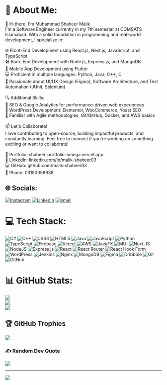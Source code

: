 # 💫 About Me:
👋 Hi there, I'm Muhammad Shaheer Malik<br>I'm a Software Engineer currently in my 7th semester at COMSATS Islamabad. With a solid foundation in programming and real-world development, I specialize in:<br><br>🌐 Front-End Development using React.js, Next.js, JavaScript, and TypeScript<br>🛠️ Back-End Development with Node.js, Express.js, and MongoDB<br>📱 Mobile App Development using Flutter<br>💻 Proficient in multiple languages: Python, Java, C++, C<br>🧠 Passionate about UI/UX Design (Figma), Software Architecture, and Test Automation (JUnit, Selenium)<br><br>🔍 Additional Skills:<br>🚀 SEO & Google Analytics for performance-driven web experiences<br>🧩 WordPress Development: Elementor, WooCommerce, Yoast SEO<br>🧪 Familiar with Agile methodologies, Git/GitHub, Docker, and AWS basics<br><br>📫 Let's Collaborate!<br>I love contributing to open-source, building impactful products, and constantly learning. Feel free to connect if you're working on something exciting or want to collaborate!<br><br>🔗 Portfolio: shaheer-portfolio-omega.vercel.app<br>💼 LinkedIn: linkedin.com/in/malik-shaheer03<br>💻 GitHub: github.com/malik-shaheer03<br>📱 Phone: 03150058936


## 🌐 Socials:
[![Instagram](https://img.shields.io/badge/Instagram-%23E4405F.svg?logo=Instagram&logoColor=white)](https://instagram.com/malik_shaheer03) [![LinkedIn](https://img.shields.io/badge/LinkedIn-%230077B5.svg?logo=linkedin&logoColor=white)](https://linkedin.com/in/malik-shaheer03) [![email](https://img.shields.io/badge/Email-D14836?logo=gmail&logoColor=white)](mailto:shaheermalik03@gmail.com) 

# 💻 Tech Stack:
![C#](https://img.shields.io/badge/c%23-%23239120.svg?style=for-the-badge&logo=csharp&logoColor=white) ![C++](https://img.shields.io/badge/c++-%2300599C.svg?style=for-the-badge&logo=c%2B%2B&logoColor=white) ![CSS3](https://img.shields.io/badge/css3-%231572B6.svg?style=for-the-badge&logo=css3&logoColor=white) ![HTML5](https://img.shields.io/badge/html5-%23E34F26.svg?style=for-the-badge&logo=html5&logoColor=white) ![Java](https://img.shields.io/badge/java-%23ED8B00.svg?style=for-the-badge&logo=openjdk&logoColor=white) ![JavaScript](https://img.shields.io/badge/javascript-%23323330.svg?style=for-the-badge&logo=javascript&logoColor=%23F7DF1E) ![Python](https://img.shields.io/badge/python-3670A0?style=for-the-badge&logo=python&logoColor=ffdd54) ![TypeScript](https://img.shields.io/badge/typescript-%23007ACC.svg?style=for-the-badge&logo=typescript&logoColor=white) ![Firebase](https://img.shields.io/badge/firebase-%23039BE5.svg?style=for-the-badge&logo=firebase) ![Vercel](https://img.shields.io/badge/vercel-%23000000.svg?style=for-the-badge&logo=vercel&logoColor=white) ![AWS](https://img.shields.io/badge/AWS-%23FF9900.svg?style=for-the-badge&logo=amazon-aws&logoColor=white) ![JavaFX](https://img.shields.io/badge/javafx-%23FF0000.svg?style=for-the-badge&logo=javafx&logoColor=white) ![MUI](https://img.shields.io/badge/MUI-%230081CB.svg?style=for-the-badge&logo=mui&logoColor=white) ![Next JS](https://img.shields.io/badge/Next-black?style=for-the-badge&logo=next.js&logoColor=white) ![NodeJS](https://img.shields.io/badge/node.js-6DA55F?style=for-the-badge&logo=node.js&logoColor=white) ![Express.js](https://img.shields.io/badge/express.js-%23404d59.svg?style=for-the-badge&logo=express&logoColor=%2361DAFB) ![React](https://img.shields.io/badge/react-%2320232a.svg?style=for-the-badge&logo=react&logoColor=%2361DAFB) ![React Router](https://img.shields.io/badge/React_Router-CA4245?style=for-the-badge&logo=react-router&logoColor=white) ![React Hook Form](https://img.shields.io/badge/React%20Hook%20Form-%23EC5990.svg?style=for-the-badge&logo=reacthookform&logoColor=white) ![WordPress](https://img.shields.io/badge/WordPress-%23117AC9.svg?style=for-the-badge&logo=WordPress&logoColor=white) ![Jenkins](https://img.shields.io/badge/jenkins-%232C5263.svg?style=for-the-badge&logo=jenkins&logoColor=white) ![Nginx](https://img.shields.io/badge/nginx-%23009639.svg?style=for-the-badge&logo=nginx&logoColor=white) ![MongoDB](https://img.shields.io/badge/MongoDB-%234ea94b.svg?style=for-the-badge&logo=mongodb&logoColor=white) ![Figma](https://img.shields.io/badge/figma-%23F24E1E.svg?style=for-the-badge&logo=figma&logoColor=white) ![Dribbble](https://img.shields.io/badge/Dribbble-EA4C89?style=for-the-badge&logo=dribbble&logoColor=white) ![Git](https://img.shields.io/badge/git-%23F05033.svg?style=for-the-badge&logo=git&logoColor=white) ![GitHub](https://img.shields.io/badge/github-%23121011.svg?style=for-the-badge&logo=github&logoColor=white)
# 📊 GitHub Stats:
![](https://github-readme-stats.vercel.app/api?username=malik-shaheer03&theme=dark&hide_border=false&include_all_commits=true&count_private=true)<br/>
![](https://nirzak-streak-stats.vercel.app/?user=malik-shaheer03&theme=dark&hide_border=false)<br/>
![](https://github-readme-stats.vercel.app/api/top-langs/?username=malik-shaheer03&theme=dark&hide_border=false&include_all_commits=true&count_private=true&layout=compact)

## 🏆 GitHub Trophies
![](https://github-profile-trophy.vercel.app/?username=malik-shaheer03&theme=radical&no-frame=false&no-bg=true&margin-w=4)

### ✍️ Random Dev Quote
![](https://quotes-github-readme.vercel.app/api?type=horizontal&theme=radical)

---
[![](https://visitcount.itsvg.in/api?id=malik-shaheer03&icon=0&color=0)](https://visitcount.itsvg.in)

<!-- Proudly created with GPRM ( https://gprm.itsvg.in ) -->

